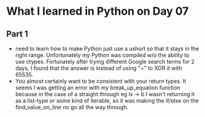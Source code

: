 # What I learned in Python on Day 07

## Part 1
- need to learn how to make Python just use a ushort so that it stays in the right range. Unfortunately my Python was compiled w/o the ability to use ctypes. Fortunately after trying different Google search terms for 2 days, I found that the answer is instead of using "~" to XOR it with 65535.
- You almost certainly want to be consistent with your return types. It seems I was getting an error with my break_up_equation function because in the case of a straight through eg lx -> b I wasn't returning it as a list-type or some kind of iterable, so it was making the if/else on the find_value_on_line no go all the way through.